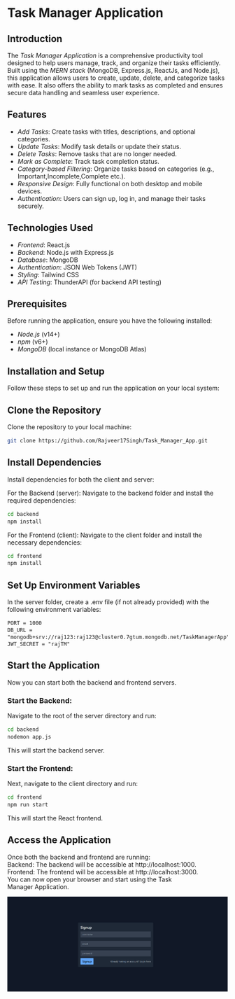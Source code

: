 # Task Manager Application

## Introduction
The *Task Manager Application* is a comprehensive productivity tool designed to help users manage, track, and organize their tasks efficiently. Built using the *MERN stack* (MongoDB, Express.js, ReactJs, and Node.js), this application allows users to create, update, delete, and categorize tasks with ease. It also offers the ability to mark tasks as completed and ensures secure data handling and seamless user experience.

## Features
- *Add Tasks*: Create tasks with titles, descriptions, and optional categories.
- *Update Tasks*: Modify task details or update their status.
- *Delete Tasks*: Remove tasks that are no longer needed.
- *Mark as Complete*: Track task completion status.
- *Category-based Filtering*: Organize tasks based on categories (e.g., Important,Incomplete,Complete etc.).
- *Responsive Design*: Fully functional on both desktop and mobile devices.
- *Authentication*: Users can sign up, log in, and manage their tasks securely.

## Technologies Used
- *Frontend*: React.js
- *Backend*: Node.js with Express.js
- *Database*: MongoDB
- *Authentication*: JSON Web Tokens (JWT)
- *Styling*: Tailwind CSS
- *API Testing*: ThunderAPI (for backend API testing)

## Prerequisites
Before running the application, ensure you have the following installed:

- *Node.js* (v14+)
- *npm* (v6+)
- *MongoDB* (local instance or MongoDB Atlas)

## Installation and Setup

Follow these steps to set up and run the application on your local system:

##  Clone the Repository

Clone the repository to your local machine:

```bash
git clone https://github.com/Rajveer17Singh/Task_Manager_App.git
```
## Install Dependencies
Install dependencies for both the client and server:

For the Backend (server):
Navigate to the backend folder and install the required dependencies:

```bash
cd backend
npm install
```

For the Frontend (client):
Navigate to the client folder and install the necessary dependencies:

```bash
cd frontend
npm install
```

## Set Up Environment Variables
In the server folder, create a .env file (if not already provided) with the following environment variables:

``` .env
PORT = 1000
DB_URL = "mongodb+srv://raj123:raj123@cluster0.7gtum.mongodb.net/TaskManagerApp"
JWT_SECRET = "rajTM"
```

## Start the Application
Now you can start both the backend and frontend servers.

### Start the Backend:
Navigate to the root of the server directory and run:

```bash
cd backend
nodemon app.js
```
This will start the backend server.

### Start the Frontend:
Next, navigate to the client directory and run:

```bash
cd frontend
npm run start
```
This will start the React frontend.

## Access the Application
Once both the backend and frontend are running:<br/>
Backend: The backend will be accessible at http://localhost:1000.<br/>
Frontend: The frontend will be accessible at http://localhost:3000.<br/>
You can now open your browser and start using the Task Manager Application.<br/>

![Signup Page](https://github.com/Raajveer-Singh/Task_Manager_App/blob/master/frontend/Screenshot%202024-11-29%20163831.png)

